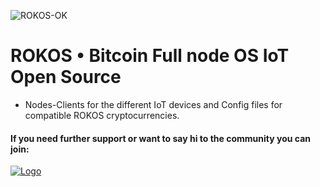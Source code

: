 ![ROKOS-OK](https://i.imgur.com/i5xr6Y2.png)

ROKOS • Bitcoin Full node OS IoT Open Source
=========================== 
* Nodes-Clients for the different IoT devices and Config files for compatible ROKOS cryptocurrencies.

#### If you need further support or want to say hi to the community you can join:

<a href="https://discord.io/bitcoin">
    <img alt="Logo" src="https://discordapp.com/api/guilds/213747404745211904/widget.png?style=banner2">
  </a>

